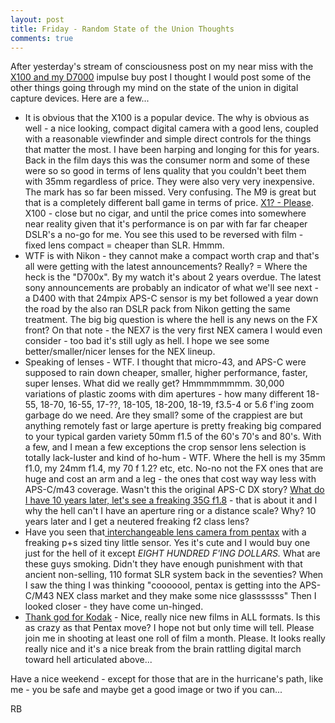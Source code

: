 ```yaml
---
layout: post
title: Friday - Random State of the Union Thoughts
comments: true
---
```

After yesterday's stream of consciousness post on my near miss with the <a href="http://www.amazon.com/gp/product/B0043RS864/ref=as_li_ss_tl?ie=UTF8&amp;tag=rbde-20&amp;linkCode=as2&amp;camp=217145&amp;creative=399373&amp;creativeASIN=B0043RS864">X100 and my D7000</a> impulse buy post I thought I would post some of the other things going through my mind on the state of the union in digital capture devices. Here are a few...
<ul>
	<li>It is obvious that the X100 is a popular device. The why is obvious as well - a nice looking, compact digital camera with a good lens, coupled with a reasonable viewfinder and simple direct controls for the things that matter the most. I have been harping and longing for this for years. Back in the film days this was the consumer norm and some of these were so so good in terms of lens quality that you couldn't beet them with 35mm regardless of price. They were also very very inexpensive. The mark has so far been missed. Very confusing. The M9 is great but that is a completely different ball game in terms of price. <a href="http://www.amazon.com/gp/product/B002NX13QC/ref=as_li_ss_tl?ie=UTF8&amp;tag=rbde-20&amp;linkCode=as2&amp;camp=217145&amp;creative=399369&amp;creativeASIN=B002NX13QC">X1? - Please</a>. X100 - close but no cigar, and until the price comes into somewhere near reality given that it's performance is on par with far far cheaper DSLR's a no-go for me. You see this used to be reversed with film - fixed lens compact = cheaper than SLR. Hmmm.</li>
	<li>WTF is with Nikon - they cannot make a compact worth crap and that's all were getting with the latest announcements? Really? = Where the heck is the "D700x". By my watch it's about 2 years overdue. The latest sony announcements are probably an indicator of what we'll see next - a D400 with that 24mpix APS-C sensor is my bet followed a year down the road by the also ran DSLR pack from Nikon getting the same treatment. The big big question is where the hell is any news on the FX front? On that note - the NEX7 is the very first NEX camera I would even consider - too bad it's still ugly as hell. I hope we see some better/smaller/nicer lenses for the NEX lineup.</li>
	<li>Speaking of lenses - WTF. I thought that micro-43, and APS-C were supposed to rain down cheaper, smaller, higher performance, faster, super lenses. What did we really get? Hmmmmmmmm. 30,000 variations of plastic zooms with dim apertures - how many different 18-55, 18-70, 16-55, 17-??, 18-105, 18-200, 18-19, f3.5-4 or 5.6 f'ing zoom garbage do we need. Are they small? some of the crappiest are but anything remotely fast or large aperture is pretty freaking big compared to your typical garden variety 50mm f1.5 of the 60's 70's and 80's. With a few, and I mean a few exceptions the crop sensor lens selection is totally lack-luster and kind of ho-hum - WTF. Where the hell is my 35mm f1.0, my 24mm f1.4, my 70 f 1.2? etc, etc. No-no not the FX ones that are huge and cost an arm and a leg - the ones that cost way way less with APS-C/m43 coverage. Wasn't this the original APS-C DX story? <a href="http://www.amazon.com/gp/product/B001S2PPT0/ref=as_li_ss_tl?ie=UTF8&amp;tag=rbde-20&amp;linkCode=as2&amp;camp=217145&amp;creative=399373&amp;creativeASIN=B001S2PPT0">What do I have 10 years later, let's see a freaking 35G f1.8</a> - that is about it and I why the hell can't I have an aperture ring or a distance scale? Why? 10 years later and I get a neutered freaking f2 class lens?</li>
	<li>Have you seen that<a href="http://www.amazon.com/gp/product/B005BG0IK0/ref=as_li_ss_tl?ie=UTF8&amp;tag=rbde-20&amp;linkCode=as2&amp;camp=217145&amp;creative=399373&amp;creativeASIN=B005BG0IK0"> interchangeable lens camera from pentax</a> with a freaking p+s sized tiny little sensor. Yes it's cute and I would buy one just for the hell of it except <em>EIGHT HUNDRED F'ING DOLLARS. </em>What are these guys smoking. Didn't they have enough punishment with that ancient non-selling, 110 format SLR system back in the seventies? When I saw the thing I was thinking "cooooool, pentax is getting into the APS-C/M43 NEX class market and they make some nice glasssssss" Then I looked closer - they have come un-hinged.</li>
	<li><a href="http://www.amazon.com/s?ie=UTF8&amp;x=0&amp;ref_=nb_sb_noss&amp;y=0&amp;field-keywords=kodak&amp;url=search-alias%3Delectronics#?url=search-alias=electronics?_encoding=UTF8&amp;tag=rbde-20&amp;linkCode=ur2&amp;camp=1789&amp;creative=390957">Thank god for Kodak</a> - Nice, really nice new films in ALL formats. Is this as crazy as that Pentax move? I hope not but only time will tell. Please join me in shooting at least one roll of film a month. Please. It looks really really nice and it's a nice break from the brain rattling digital march toward hell articulated above...</li>
</ul>
Have a nice weekend - except for those that are in the hurricane's path, like me - you be safe and maybe get a good image or two if you can...

RB